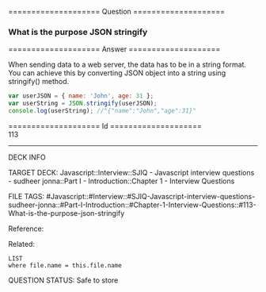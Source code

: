 ==================== Question ====================  

### What is the purpose JSON stringify  

==================== Answer ====================  

When sending data to a web server, the data has to be in a string format. You
can achieve this by converting JSON object into a string using stringify()
method.

```javascript
var userJSON = { name: 'John', age: 31 };
var userString = JSON.stringify(userJSON);
console.log(userString); //"{"name":"John","age":31}"
```

==================== Id ====================  
113
<!--ID: 1707879840611-->

---

DECK INFO

TARGET DECK: Javascript::Interview::SJIQ - Javascript interview questions - sudheer jonna::Part I - Introduction::Chapter 1 - Interview Questions

FILE TAGS: #Javascript::#Interview::#SJIQ-Javascript-interview-questions-sudheer-jonna::#Part-I-Introduction::#Chapter-1-Interview-Questions::#113-What-is-the-purpose-json-stringify

Reference:

Related:

```dataview
LIST
where file.name = this.file.name
```
QUESTION STATUS: Safe to store
